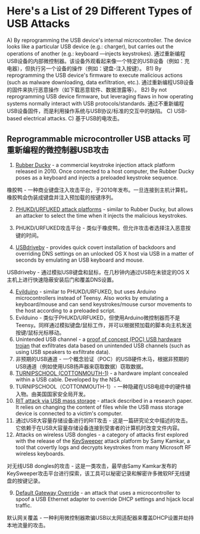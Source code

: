 # Here's a List of 29 Different Types of USB Attacks

A) By reprogramming the USB device's internal microcontroller. The device looks like a particular USB device (e.g.: charger), but carries out the operations of another (e.g.: keyboard —injects keystrokes).
通过重新编程USB设备的内部微控制器。该设备外观看起来像一个特定的USB设备（例如：充电器），但执行另一个设备的操作（例如：键盘-注入按键）。
B1) By reprogramming the USB device's firmware to execute malicious actions (such as malware downloading, data exfiltration, etc.).
通过重新编程USB设备的固件来执行恶意操作（如下载恶意软件、数据泄露等）。
B2) By not reprogramming USB device firmware, but leveraging flaws in how operating systems normally interact with USB protocols/standards.
通过不重新编程USB设备固件，而是利用操作系统与USB协议/标准的交互中的缺陷。
C) USB-based electrical attacks.
C) 基于USB的电攻击。

## Reprogrammable microcontroller USB attacks 可重新编程的微控制器USB攻击

1) [Rubber Ducky](https://shop.riftrecon.com/products/rubberducky) - a commercial keystroke injection attack platform released in 2010. Once connected to a host computer, the Rubber Ducky poses as a keyboard and injects a preloaded keystroke sequence.

橡胶鸭 - 一种商业键盘注入攻击平台，于2010年发布。一旦连接到主机计算机，橡胶鸭会伪装成键盘并注入预加载的按键序列。

2) [PHUKD/URFUKED attack platforms](http://www.irongeek.com/i.php?page=security/programmable-hid-usb-keystroke-dongle) - similar to Rubber Ducky, but allows an attacker to select the time when it injects the malicious keystrokes.
3) PHUKD/URFUKED攻击平台 - 类似于橡皮鸭，但允许攻击者选择注入恶意按键的时间。

3) [USBdriveby](http://samy.pl/usbdriveby/) - provides quick covert installation of backdoors and overriding DNS settings on an unlocked OS X host via USB in a matter of seconds by emulating an USB keyboard and mouse.

USBdriveby - 通过模拟USB键盘和鼠标，在几秒钟内通过USB在未锁定的OS X主机上进行快速隐蔽安装后门和覆盖DNS设置。

4) [Evilduino](http://hackwhiz.com/2015/03/evilduino-usb-hack-tool/) - similar to PHUKD/URFUKED, but uses Arduino microcontrollers instead of Teensy. Also works by emulating a keyboard/mouse and can send keystrokes/mouse cursor movements to the host according to a preloaded script.
5) Evilduino - 类似于PHUKD/URFUKED，但使用Arduino微控制器而不是Teensy。同样通过模拟键盘/鼠标工作，并可以根据预加载的脚本向主机发送按键/鼠标光标移动。
6) Unintended USB channel - a [proof of concept (POC) USB hardware trojan](http://ieeexplore.ieee.org/document/5319005/authors?part=1) that exfiltrates data based on unintended USB channels (such as using USB speakers to exfiltrate data).
7) 非预期的USB通道 - 一个概念验证（POC）的USB硬件木马，根据非预期的USB通道（例如使用USB扬声器来窃取数据）窃取数据。
8) [TURNIPSCHOOL (COTTONMOUTH-1)](http://www.nsaplayset.org/turnipschool) - a hardware implant concealed within a USB cable. Developed by the NSA.
9) TURNIPSCHOOL（COTTONMOUTH-1）- 一种隐藏在USB电缆中的硬件植入物。由美国国家安全局开发。
10) [RIT attack via USB mass storage](https://pdfs.semanticscholar.org/70d7/d873c72d0db9968650ad359c6ef915ffbb42.pdf) - attack described in a research paper. It relies on changing the content of files while the USB mass storage device is connected to a victim's computer.
11) 通过USB大容量存储设备进行的RIT攻击 - 这是一篇研究论文中描述的攻击。它依赖于在USB大容量存储设备连接到受害者的计算机时改变文件内容。
12) Attacks on wireless USB dongles - a category of attacks first explored with the release of the [KeySweeper](https://samy.pl/keysweeper/) attack platform by Samy Kamkar, a tool that covertly logs and decrypts keystrokes from many Microsoft RF wireless keyboards.

对无线USB dongles的攻击 - 这是一类攻击，最早由Samy Kamkar发布的KeySweeper攻击平台进行探索，该工具可以秘密记录和解密许多微软RF无线键盘的按键记录。

9) [Default Gateway Override](https://srlabs.de/wp-content/uploads/2014/07/SRLabs-BadUSB-BlackHat-v1.pdf) - an attack that uses a microcontroller to spoof a USB Ethernet adapter to override DHCP settings and hijack local traffic.

默认网关覆盖 - 一种利用微控制器欺骗USB以太网适配器来覆盖DHCP设置并劫持本地流量的攻击。
